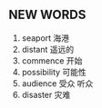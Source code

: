 ## NEW WORDS

1. seaport 海港
2. distant 遥远的
3. commence 开始
4. possibility 可能性
5. audience 受众 听众
6. disaster 灾难
